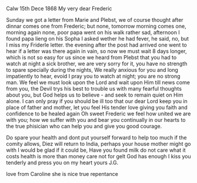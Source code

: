  Calw 15th Dece 1868
My very dear Frederic

Sunday we got a letter from Marie and Plebst, we of course thought after dinnar comes one from Frederic; but none, tomorrow morning comes one, morning again none, poor papa went on his walk rather sad, afternoon I found papa lieng on his Sopha I asked wether he had fever, he said, no, but I miss my Friderle letter. the evening after the post had arrived one went to hear if a letter was there again in vain, so now we must wait 8 days longer, which is not so easy for us since we heard from Plebst that you had to watch at night a sick brother, we are very sorry for it, you have no strength to spare specially during the nights, We really anxious for you and long impatiently to hear, evoid I pray you to watch at night; you are no strong man. We feel we must look upon the Lord and wait upon Him till news come from you, the Devil trys his best to trouble us with many fearful thoughts about you, but God helps us to believe - and seek to remain quiet on Him alone. I can only pray if you should be ill too that our dear Lord keep you in place of father and mother, let you feel His tender love giving you faith and confidence to be healed again Oh sweet Frederic we feel how united we are with you; how we suffer with you and bear you continually in our hearts to the true phisician who can help you and give you good courage.

Do spare your health and dont put yourself forward to help too much if the comity allows, Diez will return to India, perhaps your house mother might go with I would be glad if it could be, Have you found milk do not care what it costs health is more than money care not for gelt God has enough I kiss you tenderly and press you on my heart
 yours J.G.

love from Caroline she is nice true repentance
